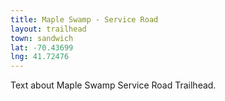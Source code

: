 ```yaml
---
title: Maple Swamp - Service Road
layout: trailhead
town: sandwich
lat: -70.43699
lng: 41.72476
---
```

Text about Maple Swamp Service Road Trailhead.